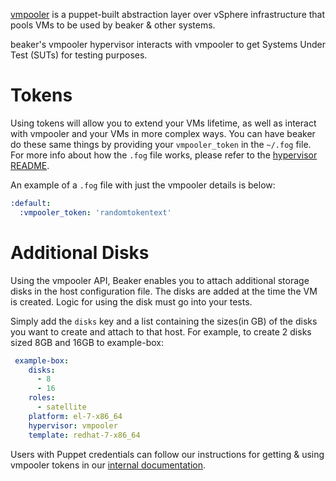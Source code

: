 [vmpooler](https://github.com/puppetlabs/vmpooler) is a puppet-built abstraction
layer over vSphere infrastructure that pools VMs to be used by beaker & other
systems.

beaker's vmpooler hypervisor interacts with vmpooler to get Systems Under Test
(SUTs) for testing purposes.

# Tokens

Using tokens will allow you to extend your VMs lifetime, as well as interact
with vmpooler and your VMs in more complex ways. You can have beaker do these
same things by providing your `vmpooler_token` in the `~/.fog` file. For more
info about how the `.fog` file works, please refer to the
[hypervisor README](README.md).

An example of a `.fog` file with just the vmpooler details is below:
```yaml
:default:
  :vmpooler_token: 'randomtokentext'
```
# Additional Disks
Using the vmpooler API, Beaker enables you to attach additional storage disks in the host configuration file. The disks are added at the time the VM is created. Logic for using the disk must go into your tests.

Simply add the `disks` key and a list containing the sizes(in GB) of the disks you want to create and attach to that host.
For example, to create 2 disks sized 8GB and 16GB to example-box:

```yaml
 example-box:
    disks:
      - 8
      - 16
    roles:
      - satellite
    platform: el-7-x86_64
    hypervisor: vmpooler
    template: redhat-7-x86_64
```

Users with Puppet credentials can follow our instructions for getting & using
vmpooler tokens in our
[internal documentation](https://confluence.puppetlabs.com/pages/viewpage.action?spaceKey=SRE&title=Generating+and+using+vmpooler+tokens).
